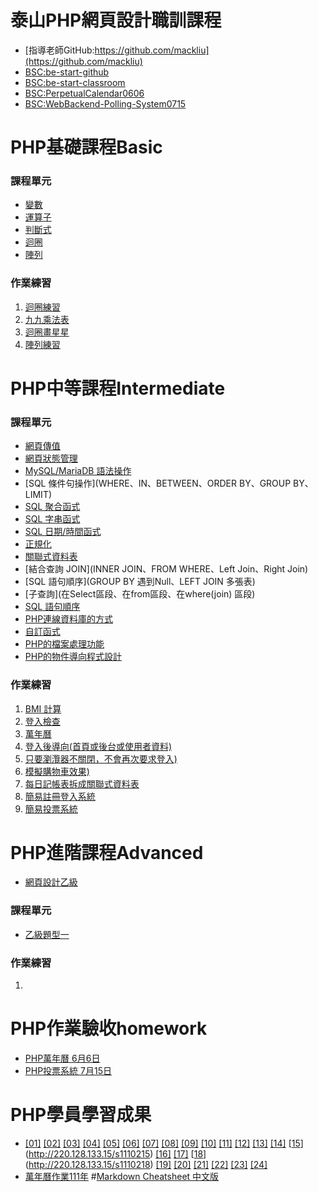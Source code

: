# 泰山PHP網頁設計職訓課程
* [指導老師GitHub:https://github.com/mackliu](https://github.com/mackliu)
* [BSC:be-start-github](https://github.com/wdaweb/be-start-github-easyliugit)
* [BSC:be-start-classroom](https://github.com/wdaweb/be-start-classroom-easyliugit)
* [BSC:PerpetualCalendar0606](https://github.com/wdaweb/PerpetualCalendar-easyliugit.git)
* [BSC:WebBackend-Polling-System0715](https://github.com/wdaweb/WebBackend-Polling-System-easyliugit.git)

# PHP基礎課程Basic

### 課程單元

* [變數](index.php)
* [運算子](operator.php)
* [判斷式](flow.php)
* [迴圈](loop.php)
* [陣列](array.php)

### 作業練習

1. [迴圈練習](pra01.php)
2. [九九乘法表](pra02.php)
3. [迴圈畫星星](pra03.php)
4. [陣列練習](pra04.php)

# PHP中等課程Intermediate

### 課程單元

* [網頁傳值](GET、POST)
* [網頁狀態管理](COOKIE、SESSION)
* [MySQL/MariaDB 語法操作](INSERT、UPDATE、DELETE、SELECT)
* [SQL 條件句操作](WHERE、IN、BETWEEN、ORDER BY、GROUP BY、LIMIT)
* [SQL 聚合函式](AVG、COUNT、MAX、MIN、SUM)
* [SQL 字串函式](SUBSTRING、LENGTH、CONCAT、GROUP_CONCAT)
* [SQL 日期/時間函式](NOW、DATEDIFF、CURRENT_DATE)
* [正規化](第一正規化、第二正規化、第三正規化)
* [關聯式資料表](一對一、一對多、多對多)
* [結合查詢 JOIN](INNER JOIN、FROM WHERE、Left Join、Right Join)
* [SQL 語句順序](GROUP BY 遇到Null、LEFT JOIN 多張表)
* [子查詢](在Select區段、在from區段、在where(join) 區段)
* [SQL 語句順序](書寫SQL、執行SQL)
* [PHP連線資料庫的方式](mysql、mysqli、PDO)
* [自訂函式](function)
* [PHP的檔案處理功能](multipart/form-data)
* [PHP的物件導向程式設計](oop)
### 作業練習

1. [BMI 計算](from/bmi.php、bmi_post.html、bmi_single-bmi.php)
2. [登入檢查](login/login.php)
3. [萬年曆](calendar/index.php)
4. [登入後導向(首頁或後台或使用者資料)](cookie\index.php、session\index.php)
5. [只要瀏灠器不關閉，不會再次要求登入)](cookie\index.php、session\index.php)
6. [模擬購物車效果)](cookie_session\cart.php)
7. [每日記帳表拆成關聯式資料表](db\index.php)
8. [簡易註冊登入系統](db\login\index.php)
9. [簡易投票系統](https://github.com/easyliugit/PHP_11101_Learn/tree/main/intermediate/vote)

# PHP進階課程Advanced
* [網頁設計乙級](https://bquiz.mackliu.com/)
### 課程單元

* [乙級題型一](#)
### 作業練習

1.

# PHP作業驗收homework
* [PHP萬年曆 6月6日](/homework/calendar0606/)
* [PHP投票系統 7月15日](/homework/vote0715/)

# PHP學員學習成果
* [[01]](http://220.128.133.15/s1110201) [[02]](http://220.128.133.15/s1110202) [[03]](http://220.128.133.15/s1110203) [[04]](http://220.128.133.15/s1110204) [[05]](http://220.128.133.15/s1110205) [[06]](http://220.128.133.15/s1110206) [[07]](http://220.128.133.15/s1110207) [[08]](http://220.128.133.15/s1110208) [[09]](http://220.128.133.15/s1110209) [[10]](http://220.128.133.15/s1110210)
[[11]](http://220.128.133.15/s1110211) [[12]](http://220.128.133.15/s1110212) [[13]](http://220.128.133.15/s1110213) [[14]](http://220.128.133.15/s1110214) [[15](4/6適應期退訓)](http://220.128.133.15/s1110215) [[16]](http://220.128.133.15/s1110216) [[17]](http://220.128.133.15/s1110217) [[18](6/27提前就業退訓)](http://220.128.133.15/s1110218) [[19]](http://220.128.133.15/s1110219) [[20]](http://220.128.133.15/s1110220)
[[21]](http://220.128.133.15/s1110221) [[22]](http://220.128.133.15/s1110222) [[23]](http://220.128.133.15/s1110223) [[24]](http://220.128.133.15/s1110224)
* [萬年曆作業111年](http://220.128.133.15/mackliu/calendar/11101/index.html)
#[Markdown Cheatsheet 中文版](https://gist.github.com/billy3321/1001749662c370887c63bb30f26c9e6e)